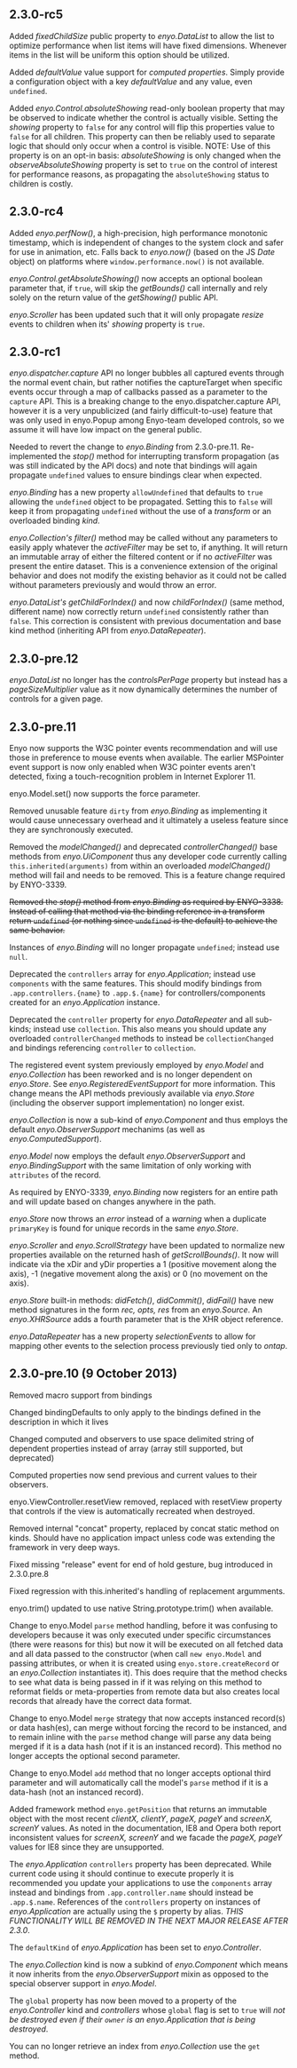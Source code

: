 ## 2.3.0-rc5

Added _fixedChildSize_ public property to _enyo.DataList_ to allow the list to optimize performance when
list items will have fixed dimensions. Whenever items in the list will be uniform this option should be
utilized.

Added _defaultValue_ value support for _computed properties_. Simply provide a configuration object with a key
_defaultValue_ and any value, even `undefined`.

Added _enyo.Control.absoluteShowing_ read-only boolean property that may be observed to indicate whether
the control is actually visible. Setting the _showing_ property to `false` for any control will flip this
properties value to `false` for all children. This property can then be reliably used to separate logic that
should only occur when a control is visible.  NOTE:  Use of this property is on an opt-in basis: _absoluteShowing_
is only changed when the _observeAbsoluteShowing_ property is set to `true` on the control of interest for 
performance reasons, as propagating the `absoluteShowing` status to children is costly.

## 2.3.0-rc4

Added _enyo.perfNow()_, a high-precision, high performance monotonic timestamp, which is independent of changes
to the system clock and safer for use in animation, etc.  Falls back to _enyo.now()_ (based on the JS _Date_
object) on platforms where `window.performance.now()` is not available.

_enyo.Control.getAbsoluteShowing()_ now accepts an optional boolean parameter that, if `true`, will
skip the _getBounds()_ call internally and rely solely on the return value of the _getShowing()_
public API.

_enyo.Scroller_ has been updated such that it will only propagate _resize_ events to children when its'
_showing_ property is `true`.

## 2.3.0-rc1

_enyo.dispatcher.capture_ API no longer bubbles all captured events through the normal event chain, but
rather notifies the captureTarget when specific events occur through a map of callbacks passed as a parameter 
to the `capture` API.  This is a breaking change to the enyo.dispatcher.capture API, however it is a very
unpublicized (and fairly difficult-to-use) feature that was only used in enyo.Popup among Enyo-team developed 
controls, so we assume it will have low impact on the general public.

Needed to revert the change to _enyo.Binding_ from 2.3.0-pre.11. Re-implemented the _stop()_ method
for interrupting transform propagation (as was still indicated by the API docs) and note that bindings
will again propagate `undefined` values to ensure bindings clear when expected.

_enyo.Binding_ has a new property `allowUndefined` that defaults to `true` allowing the `undefined` object
to be propagated. Setting this to `false` will keep it from propagating `undefined` without the use of
a _transform_ or an overloaded binding _kind_.

_enyo.Collection's_ _filter()_ method may be called without any parameters to easily apply whatever the
_activeFilter_ may be set to, if anything. It will return an immutable array of either the filtered content
or if no _activeFilter_ was present the entire dataset. This is a convenience extension of the original
behavior and does not modify the existing behavior as it could not be called without parameters previously
and would throw an error.

_enyo.DataList's_ _getChildForIndex()_ and now _childForIndex()_ (same method, different name) now correctly
return `undefined` consistently rather than `false`. This correction is consistent with previous documentation
and base kind method (inheriting API from _enyo.DataRepeater_).

## 2.3.0-pre.12

_enyo.DataList_ no longer has the _controlsPerPage_ property but instead has a _pageSizeMultiplier_ value
as it now dynamically determines the number of controls for a given page.

## 2.3.0-pre.11

Enyo now supports the W3C pointer events recommendation and will use those in
preference to mouse events when available.  The earlier MSPointer event
support is now only enabled when W3C pointer events aren't detected, fixing a
touch-recognition problem in Internet Explorer 11.

enyo.Model.set() now supports the force parameter.

Removed unusable feature `dirty` from _enyo.Binding_ as implementing it would
cause unnecessary overhead and it ultimately a useless feature since they are
synchronously executed.

Removed the _modelChanged()_ and deprecated _controllerChanged()_ base methods from _enyo.UiComponent_
thus any developer code currently calling `this.inherited(arguments)` from within an overloaded
_modelChanged()_ method will fail and needs to be removed. This is a feature change required by ENYO-3339.

~~Removed the _stop()_ method from _enyo.Binding_ as required by ENYO-3338. Instead of
calling that method via the binding reference in a transform return `undefined`
(or nothing since `undefined` is the default) to achieve the same behavior.~~

Instances of _enyo.Binding_ will no longer propagate `undefined`; instead use `null`.

Deprecated the `controllers` array for _enyo.Application_; instead use `components`
with the same features. This should modify bindings from `.app.controllers.{name}` to 
`.app.$.{name}` for controllers/components created for an _enyo.Application_ instance.

Deprecated the `controller` property for _enyo.DataRepeater_ and all sub-kinds; instead use
`collection`. This also means you should update any overloaded `controllerChanged` methods
to instead be `collectionChanged` and bindings referencing `controller` to `collection`.

The registered event system previously employed by _enyo.Model_ and _enyo.Collection_ has
been reworked and is no longer dependent on _enyo.Store_. See _enyo.RegisteredEventSupport_
for more information. This change means the API methods previously available via _enyo.Store_
(including the observer support implementation) no longer exist.

_enyo.Collection_ is now a sub-kind of _enyo.Component_ and thus employs the default
_enyo.ObserverSupport_ mechanims (as well as _enyo.ComputedSupport_).

_enyo.Model_ now employs the default _enyo.ObserverSupport_ and _enyo.BindingSupport_ with
the same limitation of only working with `attributes` of the record.

As required by ENYO-3339, _enyo.Binding_ now registers for an entire path and will update
based on changes anywhere in the path.

_enyo.Store_ now throws an _error_ instead of a _warning_ when a duplicate `primaryKey` is
found for unique records in the same _enyo.Store_.

_enyo.Scroller_ and _enyo.ScrollStrategy_ have been updated to normalize new properties available
on the returned hash of _getScrollBounds()_. It now will indicate via the xDir and yDir properties
a 1 (positive movement along the axis), -1 (negative movement along the axis) or 0 (no movement on
the axis).

_enyo.Store_ built-in methods: _didFetch()_, _didCommit()_, _didFail()_ have new method signatures
in the form _rec, opts, res_ from an _enyo.Source_. An _enyo.XHRSource_ adds a fourth parameter that
is the XHR object reference.

_enyo.DataRepeater_ has a new property _selectionEvents_ to allow for mapping other events to the
selection process previously tied only to _ontap_.

## 2.3.0-pre.10 (9 October 2013)

Removed macro support from bindings

Changed bindingDefaults to only apply to the bindings defined in the
description in which it lives

Changed computed and observers to use space delimited string of dependent
properties instead of array (array still supported, but deprecated)

Computed properties now send previous and current values to their observers.

enyo.ViewController.resetView removed, replaced with resetView property that
controls if the view is automatically recreated when destroyed.

Removed internal "concat" property, replaced by concat static method on kinds.
Should have no application impact unless code was extending the framework in
very deep ways.

Fixed missing "release" event for end of hold gesture, bug introduced in
2.3.0.pre.8

Fixed regression with this.inherited's handling of replacement argumments.

enyo.trim() updated to use native String.prototype.trim() when available.

Change to enyo.Model `parse` method handling, before it was confusing to
developers because it was only executed under specific circumstances (there
were reasons for this) but now it will be executed on all fetched data and all
data passed to the constructor (when call `new enyo.Model` and passing
attributes, or when it is created using `enyo.store.createRecord` or an
_enyo.Collection_ instantiates it). This does require that the method checks
to see what data is being passed in if it was relying on this method to
reformat fields or meta-properties from remote data but also creates local
records that already have the correct data format.

Change to enyo.Model `merge` strategy that now accepts instanced record(s) or
data hash(es), can merge without forcing the record to be instanced, and to
remain inline with the `parse` method change will parse any data being merged
if it is a data hash (not if it is an instanced record). This method no longer
accepts the optional second parameter.

Change to enyo.Model `add` method that no longer accepts optional third
parameter and will automatically call the model's `parse` method if it is a
data-hash (not an instanced record).

Added framework method `enyo.getPosition` that returns an immutable object with
the most recent _clientX, clientY_, _pageX, pageY_ and _screenX, screenY_ values.
As noted in the documentation, IE8 and Opera both report inconsistent values for
_screenX, screenY_ and we facade the _pageX, pageY_ values for IE8 since they are
unsupported.

The _enyo.Application_ `controllers` property has been deprecated. While current
code using it should continue to execute properly it is recommended you update your
applications to use the `components` array instead and bindings from `.app.controller.name`
should instead be `.app.$.name`. References of the `controllers` property on instances
of _enyo.Application_ are actually using the `$` property by alias. *THIS FUNCTIONALITY
WILL BE REMOVED IN THE NEXT MAJOR RELEASE AFTER 2.3.0*.

The `defaultKind` of _enyo.Application_ has been set to _enyo.Controller_.

The _enyo.Collection_ kind is now a subkind of _enyo.Component_ which means it now inherits
from the _enyo.ObserverSupport_ mixin as opposed to the special observer support in
_enyo.Model_.

The `global` property has now been moved to a property of the _enyo.Controller_ kind
and _controllers_ whose `global` flag is set to `true` will *not be destroyed even if
their `owner` is an _enyo.Application_ that is being destroyed*.

You can no longer retrieve an index from _enyo.Collection_ use the `get` method.
